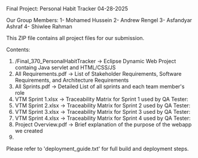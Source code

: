 Final Project: Personal Habit Tracker    04-28-2025

Our Group Members:
1-	Mohamed Hussein
2-	Andrew Rengel
3-	Asfandyar Ashraf 
4-	Shiwlee Rahman

This ZIP file contains all project files for our submission.

Contents:

1. /Final_370_PersonalHabitTracker -> Eclipse Dynamic Web Project containg Java servlet and HTML/CSS/JS
2. All Requirements.pdf            -> List of Stakeholder Requirements, Software Requirements, and Architecture Requirements
3. All Sprints.pdf                 -> Detailed List of all sprints and each team member's role
4. VTM Sprint 1.xlsx               -> Traceability Matrix for Sprint 1 used by QA Tester:
5. VTM Sprint 2.xlsx               -> Traceability Matrix for Sprint 2 used by QA Tester:
6. VTM Sprint 3.xlsx               -> Traceability Matrix for Sprint 3 used by QA Tester:
7. VTM Sprint 4.xlsx               -> Traceability Matrix for Sprint 4 used by QA Tester:
8. Project Overview.pdf            -> Brief explanation of the purpose of the webapp we created
9. 

Please refer to 'deployment_guide.txt' for full build and deployment steps.
